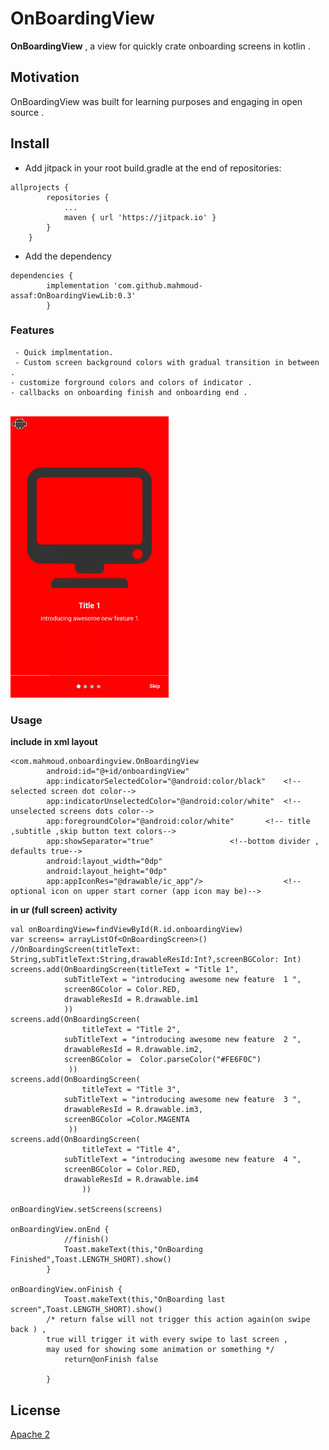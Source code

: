 # OnBoardingView

 **OnBoardingView** , a view for quickly crate onboarding screens in kotlin .

##  Motivation

OnBoardingView was built for  learning purposes and engaging in open source .

## Install
- Add jitpack in your root build.gradle at the end of repositories:
```
allprojects {
		repositories {
			...
			maven { url 'https://jitpack.io' }
		}
	}
```
- Add the dependency
```
dependencies {
	    implementation 'com.github.mahmoud-assaf:OnBoardingViewLib:0.3'	
	    }
```

### Features

	 - Quick implmentation.
	 - Custom screen background colors with gradual transition in between .
	- customize forground colors and colors of indicator .
	- callbacks on onboarding finish and onboarding end . 

<br><img src="videotogif_2019.04.06_20.20.10.gif" alt="OnBoardingView"/>

### Usage

**include in xml layout**
```
<com.mahmoud.onboardingview.OnBoardingView
        android:id="@+id/onboardingView"
        app:indicatorSelectedColor="@android:color/black"    <!--selected screen dot color-->
        app:indicatorUnselectedColor="@android:color/white"  <!-- unselected screens dots color-->
        app:foregroundColor="@android:color/white"	     <!-- title ,subtitle ,skip button text colors-->
        app:showSeparator="true"			     <!--bottom divider , defaults true-->
        android:layout_width="0dp"
        android:layout_height="0dp"
        app:appIconRes="@drawable/ic_app"/>                  <!--optional icon on upper start corner (app icon may be)-->

```


**in ur (full screen) activity**

```
val onBoardingView=findViewById(R.id.onboardingView)
var screens= arrayListOf<OnBoardingScreen>()  //OnBoardingScreen(titleText: String,subTitleText:String,drawableResId:Int?,screenBGColor: Int)
screens.add(OnBoardingScreen(titleText = "Title 1",
			subTitleText = "introducing awesome new feature  1 ",
			screenBGColor = Color.RED,
			drawableResId = R.drawable.im1
			))
screens.add(OnBoardingScreen(
        		titleText = "Title 2",
			subTitleText = "introducing awesome new feature  2 ",
			drawableResId = R.drawable.im2,
			screenBGColor =  Color.parseColor("#FE6F0C")
   			 ))
screens.add(OnBoardingScreen(
        		titleText = "Title 3",
			subTitleText = "introducing awesome new feature  3 ",
			drawableResId = R.drawable.im3,
			screenBGColor =Color.MAGENTA
   			 ))
screens.add(OnBoardingScreen(
        		titleText = "Title 4",
			subTitleText = "introducing awesome new feature  4 ",
			screenBGColor = Color.RED,
			drawableResId = R.drawable.im4
    			))

onBoardingView.setScreens(screens)

onBoardingView.onEnd {
    		//finish()
    		Toast.makeText(this,"OnBoarding Finished",Toast.LENGTH_SHORT).show()
		}

onBoardingView.onFinish {
    		Toast.makeText(this,"OnBoarding last screen",Toast.LENGTH_SHORT).show()
		/* return false will not trigger this action again(on swipe back ) ,
		true will trigger it with every swipe to last screen , 
		may used for showing some animation or something */
    		return@onFinish false     

		}

```


##  License
[Apache 2](https://www.apache.org/licenses/LICENSE-2.0)
